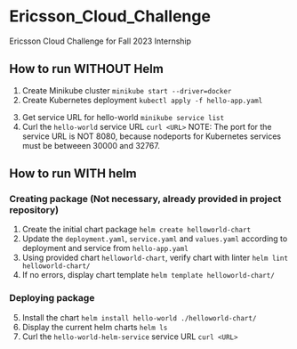 # Ericsson_Cloud_Challenge
Ericsson Cloud Challenge for Fall 2023 Internship

## How to run WITHOUT Helm
1. Create Minikube cluster `minikube start --driver=docker`
2. Create Kubernetes deployment `kubectl apply -f hello-app.yaml`
<!-- 3. Expose the deployment `kubectl expose deployment hello-world --type=LoadBalancer --port=8080` -->
3. Get service URL for hello-world `minikube service list`
4. Curl the `hello-world` service URL `curl <URL>`
NOTE: The port for the service URL is NOT 8080, because nodeports for Kubernetes services must be betweeen 30000 and 32767. 

## How to run WITH helm
### Creating package (Not necessary, already provided in project repository)
1. Create the initial chart package `helm create helloworld-chart`
2. Update the `deployment.yaml`, `service.yaml` and `values.yaml` according to deployment and service from `hello-app.yaml`
3. Using provided chart `helloworld-chart`, verify chart with linter `helm lint helloworld-chart/`
4. If no errors, display chart template `helm template helloworld-chart/`

### Deploying package
5. Install the chart `helm install hello-world ./helloworld-chart/`
6. Display the current helm charts `helm ls`
6. Curl the `hello-world-helm-service` service URL `curl <URL>`